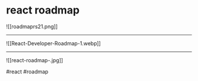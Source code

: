 # react roadmap

![[roadmaprs21.png]]
***
![[React-Developer-Roadmap-1.webp]]
***
![[react-roadmap-.jpg]]

#react 
#roadmap

